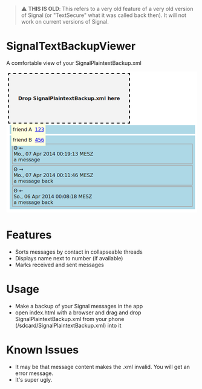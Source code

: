 > :warning: **THIS IS OLD**: This refers to a very old feature of a very old version of Signal (or "TextSecure" what it was called back then). It will not work on current versions of Signal.

# SignalTextBackupViewer
A comfortable view of your SignalPlaintextBackup.xml

![A screenshot of the current version](screenshot.png "This is what it looks like on my PC.")

# Features
* Sorts messages by contact in collapseable threads
* Displays name next to number (if available)
* Marks received and sent messages

# Usage
* Make a backup of your Signal messages in the app
* open index.html with a browser and drag and drop SignalPlaintextBackup.xml from your phone (/sdcard/SignalPlaintextBackup.xml) into it

# Known Issues
* It may be that message content makes the .xml invalid. You will get an error message.
* It's super ugly.

